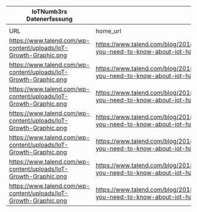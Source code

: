 |IoTNumb3rs Datenerfassung|||||||||||
| ---- | ---- | ---- | ---- | ---- | ---- | ---- | ---- | ---- | ---- | ---- |
||||||||||||
|URL|home_url|filename|device_class|device_count|market_class|market_volume|prognosis_year|publication_year|authorship_class|Dropbox folder|
|https://www.talend.com/wp-content/uploads/IoT-Growth-Graphic.png|https://www.talend.com/blog/2018/04/09/everything-you-need-to-know-about-iot-hardware/|file44_IoT-Growth-Graphic.png|device|5000|||1950|2018|expert (Blogger)|Pattoho/20181122-1800|
|https://www.talend.com/wp-content/uploads/IoT-Growth-Graphic.png|https://www.talend.com/blog/2018/04/09/everything-you-need-to-know-about-iot-hardware/|file44_IoT-Growth-Graphic.png|device|10000|||1975|||Pattoho/20181122-1800|
|https://www.talend.com/wp-content/uploads/IoT-Growth-Graphic.png|https://www.talend.com/blog/2018/04/09/everything-you-need-to-know-about-iot-hardware/|file44_IoT-Growth-Graphic.png|device|500000000|||2003|||Pattoho/20181122-1800|
|https://www.talend.com/wp-content/uploads/IoT-Growth-Graphic.png|https://www.talend.com/blog/2018/04/09/everything-you-need-to-know-about-iot-hardware/|file44_IoT-Growth-Graphic.png|device|2500000000|||2009|||Pattoho/20181122-1800|
|https://www.talend.com/wp-content/uploads/IoT-Growth-Graphic.png|https://www.talend.com/blog/2018/04/09/everything-you-need-to-know-about-iot-hardware/|file44_IoT-Growth-Graphic.png|device|10000000000|||2014|||Pattoho/20181122-1800|
|https://www.talend.com/wp-content/uploads/IoT-Growth-Graphic.png|https://www.talend.com/blog/2018/04/09/everything-you-need-to-know-about-iot-hardware/|file44_IoT-Growth-Graphic.png|device|30000000000|||2020|||Pattoho/20181122-1800|
|https://www.talend.com/wp-content/uploads/IoT-Growth-Graphic.png|https://www.talend.com/blog/2018/04/09/everything-you-need-to-know-about-iot-hardware/|file44_IoT-Growth-Graphic.png|device|1E+11|||2050|||Pattoho/20181122-1800|
